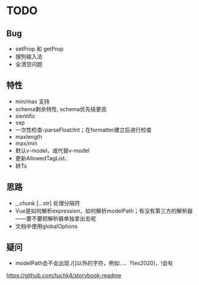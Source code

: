 # TODO

## Bug

+ setProp 和 getProp
+ 搜狗输入法
+ 全清空问题

## 特性

+ min/max 支持
+ schema剩余特性, schema优先级更高
+ sientific
+ sep
+ 一次性检查-parseFloat/Int；在formatter建立后进行检查
+ maxlength
+ max/min
+ 默认v-model，或代替v-model
+ 更新AllowedTagList、
+ 转Ts

## 思路

+ _.chunk [...str] 处理分隔符
+ Vue是如何解析expression，如何解析modelPath；有没有第三方的解析器——要不要把解析器单独拿出去呢
+ 文档中使用globalOptions

## 疑问

+ modelPath会不会出现./[]以外的字符，例如...、?(es2020)，!会有


https://github.com/tuchk4/storybook-readme